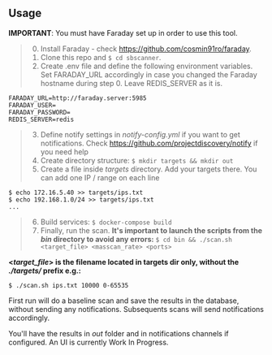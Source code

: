 ## Usage
**IMPORTANT**: You must have Faraday set up in order to use this tool.
> 0. Install Faraday - check https://github.com/cosmin91ro/faraday.
> 1. Clone this repo and `$ cd sbscanner`.
> 2. Create .env file and define the following environment variables. Set FARADAY_URL accordingly in case you changed the Faraday hostname during step 0. Leave REDIS_SERVER as it is.
```
FARADAY_URL=http://faraday.server:5985
FARADAY_USER=
FARADAY_PASSWORD=
REDIS_SERVER=redis
```
> 3. Define notify settings in *notify-config.yml* if you want to get notifications. Check https://github.com/projectdiscovery/notify if you need help
> 4. Create directory structure:
`$ mkdir targets && mkdir out`
> 5. Create a file inside *targets* directory. Add your targets there. You can add one IP / range on each line
```
$ echo 172.16.5.40 >> targets/ips.txt
$ echo 192.168.1.0/24 >> targets/ips.txt
...
```
> 6. Build services:
`$ docker-compose build`
> 7. Finally, run the scan. **It's important to launch the scripts from the *bin* directory to avoid any errors:**
`$ cd bin && ./scan.sh <target_file> <masscan_rate> <ports>`

**<*target_file*> is the filename located in targets dir only, without the *./targets/* prefix e.g.:**

`$ ./scan.sh ips.txt 10000 0-65535`

First run will do a baseline scan and save the results in the database, without sending any notifications. Subsequents scans will send notifications accordingly.

You'll have the results in *out* folder and in notifications channels if configured. An UI is currently Work In Progress. 

